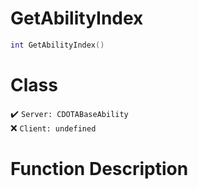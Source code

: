 # GetAbilityIndex
```lua
int GetAbilityIndex()
```
# Class
✔️ `Server: CDOTABaseAbility`  
❌ `Client: undefined`  

# Function Description

